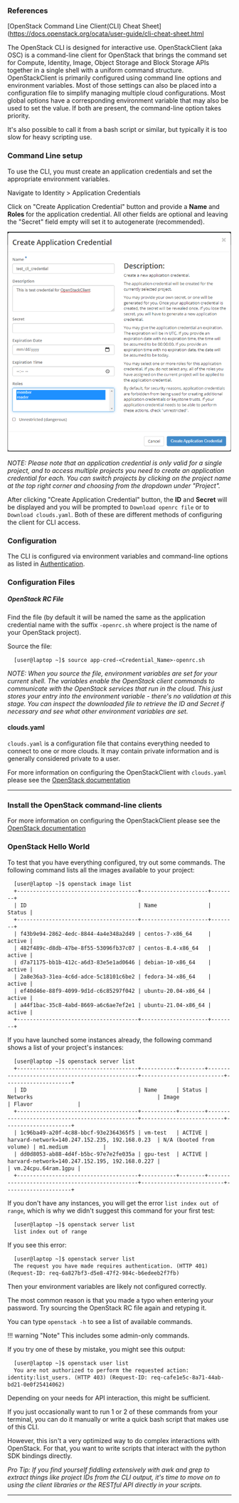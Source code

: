 ### References
[OpenStack Command Line Client(CLI) Cheat Sheet](https://docs.openstack.org/ocata/user-guide/cli-cheat-sheet.html

The OpenStack CLI is designed for interactive use. OpenStackClient (aka OSC) is a command-line client for OpenStack that brings the command set for Compute, Identity, Image, Object Storage and Block Storage APIs together in a single shell with a uniform command structure. OpenStackClient is primarily configured using command line options and environment variables. Most of those settings can also be placed into a configuration file to simplify managing multiple cloud configurations. Most global options have a corresponding environment variable that may also be used to set the value. If both are present, the command-line option takes priority.

It's also possible to call it from a bash script or similar, but typically it is too slow for heavy scripting use.

### Command Line setup
To use the CLI, you must create an application credentials and set the appropriate environment variables.

Navigate to Identity > Application Credentials

Click on "Create Application Credential" button and provide a **Name** and **Roles** for the application credential. All other fields are optional and leaving the "Secret" field empty will set it to autogenerate (recommended).

![OpenStackClient Credentials Setup](images/openstack_cli_cred.png)

*NOTE: Please note that an application credential is only valid for a single project, and to access multiple projects you need to create an application credential for each. You can switch projects by clicking on the project name at the top right corner and choosing from the dropdown under "Project".*

After clicking "Create Application Credential" button, the **ID** and **Secret** will be displayed and you will be prompted to `Download openrc file` or to `Download clouds.yaml`. Both of these are different methods of configuring the client for CLI access.

### Configuration
The CLI is configured via environment variables and command-line options as listed in [Authentication](https://docs.openstack.org/python-openstackclient/latest/cli/authentication.html).

### Configuration Files

##### OpenStack RC File
Find the file (by default it will be named  the same as the application credential name with the suffix `-openrc.sh` where project is the name of your OpenStack project).

Source the file:
```
  [user@laptop ~]$ source app-cred-<Credential_Name>-openrc.sh
```

*NOTE: When you source the file, environment variables are set for your current shell. The variables enable the OpenStack client commands to communicate with the OpenStack services that run in the cloud. This just stores your entry into the environment variable - there's no validation at this stage. You can inspect the downloaded file to retrieve the ID and Secret if necessary and see what other environment variables are set.*

#### clouds.yaml
`clouds.yaml` is a configuration file that contains everything needed to connect to one or more clouds. It may contain private information and is generally considered private to a user.

For more information on configuring the OpenStackClient with `clouds.yaml` please see the [OpenStack documentation](
https://docs.openstack.org/python-openstackclient/wallaby/configuration/index.html#clouds-yaml)

---
### Install the OpenStack command-line clients

For more information on configuring the OpenStackClient please see the [OpenStack documentation](https://docs.openstack.org/ocata/user-guide/common/cli-install-openstack-command-line-clients.html)

### OpenStack Hello World
To test that you have everything configured, try out some commands. The following command lists all the images available to your project:

```
  [user@laptop ~]$ openstack image list
  +--------------------------------------+---------------------+--------+
  | ID                                   | Name                | Status |
  +--------------------------------------+---------------------+--------+
  | f43b9e94-2862-4edc-8844-4a4e348a2d49 | centos-7-x86_64     | active |
  | 482f489c-d8db-47be-8f55-53096fb37c07 | centos-8.4-x86_64   | active |
  | d7a71175-bb1b-412c-a6d3-83e5e1ad0646 | debian-10-x86_64    | active |
  | 2a8e36a3-31ea-4c6d-adce-5c18101c6be2 | fedora-34-x86_64    | active |
  | ef40d46e-88f9-4099-9d1d-c6c85297f042 | ubuntu-20.04-x86_64 | active |
  | a44f1bac-35c8-4abd-8669-a6c6ae7ef2e1 | ubuntu-21.04-x86_64 | active |
  +--------------------------------------+---------------------+--------+
```

If you have launched some instances already, the following command shows a list of your project's instances:
```
  [user@laptop ~]$ openstack server list
  +--------------------------------------+-----------+--------+------------------------------------------------+--------------------------+---------------------+
  | ID                                   | Name      | Status | Networks                                       | Image                    | Flavor              |
  +--------------------------------------+-----------+--------+------------------------------------------------+--------------------------+---------------------+
  | 1c96ba49-a20f-4c88-bbcf-93e2364365f5 | vm-test   | ACTIVE | harvard-network=140.247.152.235, 192.168.0.23  | N/A (booted from volume) | m1.medium           |
  | dd0d8053-ab88-4d4f-b5bc-97e7e2fe035a | gpu-test  | ACTIVE | harvard-network=140.247.152.195, 192.168.0.227 |                          | vm.24cpu.64ram.1gpu |
  +--------------------------------------+-----------+--------+------------------------------------------------+--------------------------+---------------------+
```

If you don't have any instances, you will get the error `list index out of range`, which is why we didn't suggest this command for your first test:
```
  [user@laptop ~]$ openstack server list
  list index out of range
```

If you see this error:
```
  [user@laptop ~]$ openstack server list
  The request you have made requires authentication. (HTTP 401) (Request-ID: req-6a827bf3-d5e8-47f2-984c-b6edeeb2f7fb)
```

Then your environment variables are likely not configured correctly.

The most common reason is that you made a typo when entering your password.  Try sourcing the OpenStack RC file again and retyping it.

You can type `openstack -h` to see a list of available commands.

!!! warning "Note"
    This includes some admin-only commands.

If you try one of these by mistake, you might see this output:
```
  [user@laptop ~]$ openstack user list
  You are not authorized to perform the requested action: identity:list_users. (HTTP 403) (Request-ID: req-cafe1e5c-8a71-44ab-bd21-0e0f25414062)
```

Depending on your needs for API interaction, this  might be sufficient.

If you just occasionally want to run 1 or 2 of these commands from your terminal, you can do it manually or write a quick bash script that makes use of this CLI.

However, this isn't a very optimized  way to do complex interactions with OpenStack. For that, you want to write scripts that interact with the python SDK bindings directly.

*Pro Tip: If you find yourself fiddling extensively with awk and grep to extract things like project IDs from the CLI output,
it's time to move on to using the client libraries or the RESTful API directly in your scripts.*

---

